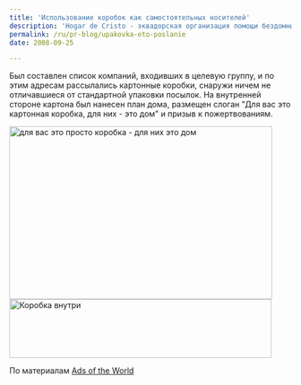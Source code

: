 ```yaml
---
title: 'Использование коробок как самостоятельных носителей'
description: 'Hogar de Cristo - эквадорская организация помощи бездомным людям. В начале 2008 года организация заказала агентству Maruri Grey рекламную кампанию, направленную на частные фирмы, с целью побудить малый бизнес жертвовать средства или материалы на строительство домов для бедных.'
permalink: /ru/pr-blog/upakovka-eto-poslanie
date: 2008-09-25

---
```


Был составлен список компаний, входивших в целевую группу, и по этим адресам рассылались картонные коробки, снаружи ничем не отличавшиеся от стандартной упаковки посылок. На внутренней стороне картона был нанесен план дома, размещен слоган "Для вас это картонная коробка, для них - это дом" и призыв к пожертвованиям.

<img src="{{ site.assets }}/upload/hogarbox.jpg" alt="для вас это просто коробка - для них это дом" title="для вас это просто коробка - для них это дом"  class="post__img" width="469" height="309">

<img src="{{ site.assets }}/upload/4356.jpg" alt="Коробка внутри" title="Коробка внутри"  class="post__img" width="468" height="105">

По материалам <a href="https://adsoftheworld.com">Ads of the World</a>

